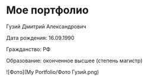 # Мое портфолио

Гузий Дмитрий Александрович

Дата рождения: 16.09.1990

Гражданство: РФ

Образование: оконченное высшее (степень магистр)

![Фото](My Portfolio/Фото Гузий.png)

